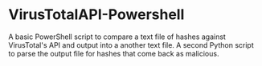 # VirusTotalAPI-Powershell
A basic PowerShell script to compare a text file of hashes against VirusTotal's API and output into a another text file. A second Python script to parse the output file for hashes that come back as malicious.

